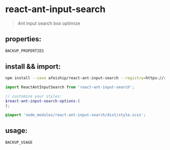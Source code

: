 # react-ant-input-search
> Ant input search box optimize

## properties:
```javascript
BACKUP_PROPERTIES
```

## install && import:
```bash
npm install --save afeiship/react-ant-input-search --registry=https://registry.npm.taobao.org
```

```js
import ReactAntInputSearch from 'react-ant-input-search';
```

```scss
// customize your styles:
$react-ant-input-search-options:(
);

@import 'node_modules/react-ant-input-search/dist/style.scss';
```


## usage:
```jsx
BACKUP_USAGE
```
